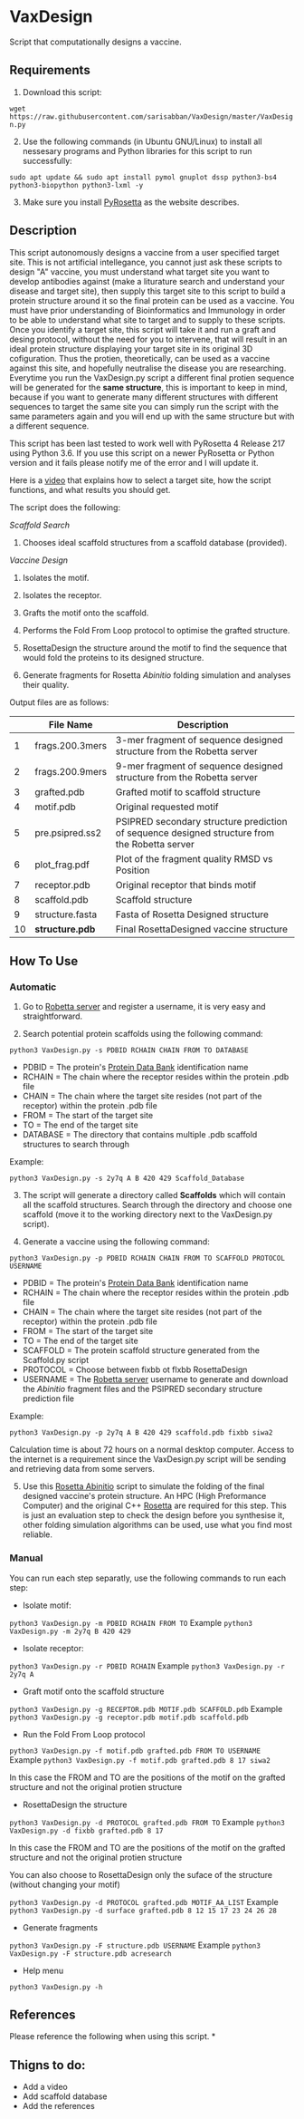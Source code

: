 # VaxDesign
Script that computationally designs a vaccine.

## Requirements
1. Download this script:

`wget https://raw.githubusercontent.com/sarisabban/VaxDesign/master/VaxDesign.py`

2. Use the following commands (in Ubuntu GNU/Linux) to install all nessesary programs and Python libraries for this script to run successfully:

`sudo apt update && sudo apt install pymol gnuplot dssp python3-bs4 python3-biopython python3-lxml -y`

3. Make sure you install [PyRosetta](http://www.pyrosetta.org) as the website describes.

## Description
This script autonomously designs a vaccine from a user specified target site. This is not artificial intellegance, you cannot just ask these scripts to design "A" vaccine, you must understand what target site you want to develop antibodies against (make a liturature search and understand your disease and target site), then supply this target site to this script to build a protein structure around it so the final protein can be used as a vaccine. You must have prior understanding of Bioinformatics and Immunology in order to be able to understand what site to target and to supply to these scripts. Once you identify a target site, this script will take it and run a graft and desing protocol, without the need for you to intervene, that will result in an ideal protein structure displaying your target site in its original 3D cofiguration. Thus the protien, theoretically, can be used as a vaccine against this site, and hopefully neutralise the disease you are researching. Everytime you run the VaxDesign.py script a different final protien sequence will be generated for the **same structure**, this is important to keep in mind, because if you want to generate many different structures with different sequences to target the same site you can simply run the script with the same parameters again and you will end up with the same structure but with a different sequence.

This script has been last tested to work well with PyRosetta 4 Release 217 using Python 3.6. If you use this script on a newer PyRosetta or Python version and it fails please notify me of the error and I will update it.

Here is a [video]() that explains how to select a target site, how the script functions, and what results you should get.

The script does the following:

*Scaffold Search*

1. Chooses ideal scaffold structures from a scaffold database (provided).

*Vaccine Design*

1. Isolates the motif.

2. Isolates the receptor.

3. Grafts the motif onto the scaffold.

4. Performs the Fold From Loop protocol to optimise the grafted structure.

5. RosettaDesign the structure around the motif to find the sequence that would fold the proteins to its designed structure.

6. Generate fragments for Rosetta *Abinitio* folding simulation and analyses their quality.

Output files are as follows:

|    | File Name               | Description                                                                                  |
|----|-------------------------|----------------------------------------------------------------------------------------------|
| 1  | frags.200.3mers         | 3-mer fragment of sequence designed structure from the Robetta server                        |
| 2  | frags.200.9mers         | 9-mer fragment of sequence designed structure from the Robetta server                        |
| 3  | grafted.pdb             | Grafted motif to scaffold structure                                                          |
| 4  | motif.pdb               | Original requested motif                                                                     |
| 5  | pre.psipred.ss2         | PSIPRED secondary structure prediction of sequence designed structure from the Robetta server|
| 6  | plot_frag.pdf           | Plot of the fragment quality RMSD vs Position                                                |
| 7  | receptor.pdb            | Original receptor that binds motif                                                           |
| 8  | scaffold.pdb            | Scaffold structure                                                                           |
| 9  | structure.fasta         | Fasta of Rosetta Designed structure                                                          |
| 10 | **structure.pdb**       | Final RosettaDesigned vaccine structure                                                      |

## How To Use
### Automatic
1. Go to [Robetta server](http://robetta.org/) and register a username, it is very easy and straightforward.

2. Search potential protein scaffolds using the following command:

`python3 VaxDesign.py -s PDBID RCHAIN CHAIN FROM TO DATABASE`

* PDBID = The protein's [Protein Data Bank](https://www.rcsb.org) identification name
* RCHAIN = The chain where the receptor resides within the protein .pdb file
* CHAIN = The chain where the target site resides (not part of the receptor) within the protein .pdb file
* FROM = The start of the target site
* TO = The end of the target site
* DATABASE = The directory that contains multiple .pdb scaffold structures to search through

Example:

`python3 VaxDesign.py -s 2y7q A B 420 429 Scaffold_Database`

3. The script will generate a directory called **Scaffolds** which will contain all the scaffold structures. Search through the directory and choose one scaffold (move it to the working directory next to the VaxDesign.py script).

4. Generate a vaccine using the following command:

`python3 VaxDesign.py -p PDBID RCHAIN CHAIN FROM TO SCAFFOLD PROTOCOL USERNAME`

* PDBID = The protein's [Protein Data Bank](https://www.rcsb.org) identification name
* RCHAIN = The chain where the receptor resides within the protein .pdb file
* CHAIN = The chain where the target site resides (not part of the receptor) within the protein .pdb file
* FROM = The start of the target site
* TO = The end of the target site
* SCAFFOLD = The protein scaffold structure generated from the Scaffold.py script
* PROTOCOL = Choose between fixbb ot flxbb RosettaDesign
* USERNAME = The [Robetta server](http://robetta.org/) username to generate and download the *Abinitio* fragment files and the PSIPRED secondary structure prediction file

Example:

`python3 VaxDesign.py -p 2y7q A B 420 429 scaffold.pdb fixbb siwa2`

Calculation time is about 72 hours on a normal desktop computer. Access to the internet is a requirement since the VaxDesign.py script will be sending and retrieving data from some servers.

5. Use this [Rosetta Abinitio](https://github.com/sarisabban/RosettaAbinitio) script to simulate the folding of the final designed vaccine's protein structure. An HPC (High Preformance Computer) and the original C++ [Rosetta](https://www.rosettacommons.org/) are required for this step. This is just an evaluation step to check the design before you synthesise it, other folding simulation algorithms can be used, use what you find most reliable.

### Manual
You can run each step separatly, use the following commands to run each step:

* Isolate motif:

`python3 VaxDesign.py -m PDBID RCHAIN FROM TO` Example `python3 VaxDesign.py -m 2y7q B 420 429`

* Isolate receptor:

`python3 VaxDesign.py -r PDBID RCHAIN` Example `python3 VaxDesign.py -r 2y7q A`

* Graft motif onto the scaffold structure

`python3 VaxDesign.py -g RECEPTOR.pdb MOTIF.pdb SCAFFOLD.pdb` Example `python3 VaxDesign.py -g receptor.pdb motif.pdb scaffold.pdb`

* Run the Fold From Loop protocol

`python3 VaxDesign.py -f motif.pdb grafted.pdb FROM TO USERNAME` Example `python3 VaxDesign.py -f motif.pdb grafted.pdb 8 17 siwa2`

In this case the FROM and TO are the positions of the motif on the grafted structure and not the original protien structure

* RosettaDesign the structure

`python3 VaxDesign.py -d PROTOCOL grafted.pdb FROM TO` Example `python3 VaxDesign.py -d fixbb grafted.pdb 8 17`

In this case the FROM and TO are the positions of the motif on the grafted structure and not the original protien structure

You can also choose to RosettaDesign only the suface of the structure (without changing your motif)

`python3 VaxDesign.py -d PROTOCOL grafted.pdb MOTIF_AA_LIST` Example `python3 VaxDesign.py -d surface grafted.pdb 8 12 15 17 23 24 26 28`

* Generate fragments

`python3 VaxDesign.py -F structure.pdb USERNAME` Example `python3 VaxDesign.py -F structure.pdb acresearch`

* Help menu

`python3 VaxDesign.py -h`

## References
Please reference the following when using this script.
* 

## Thigns to do:
* Add a video
* Add scaffold database
* Add the references

